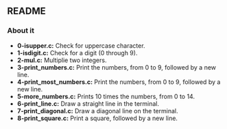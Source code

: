 ## README

### About it

- **0-isupper.c:** Check for uppercase character.
- **1-isdigit.c:** Check for a digit (0 through 9).
- **2-mul.c:** Multiplie two integers.
- **3-print_numbers.c:** Print the numbers, from 0 to 9, followed by a new line.
- **4-print_most_numbers.c:** Print the numbers, from 0 to 9, followed by a new line.
- **5-more_numbers.c:** Prints 10 times the numbers, from 0 to 14.
- **6-print_line.c:** Draw a straight line in the terminal.
- **7-print_diagonal.c:** Draw a diagonal line on the terminal.
- **8-print_square.c:** Print a square, followed by a new line.